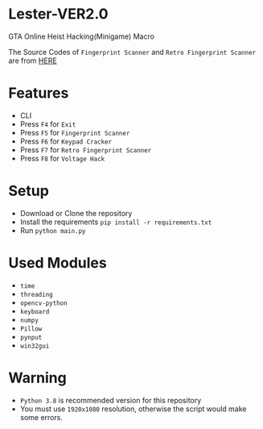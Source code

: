 # Lester-VER2.0
GTA Online Heist Hacking(Minigame) Macro

The Source Codes of `Fingerprint Scanner` and `Retro Fingerprint Scanner` are from [HERE]('https://github.com/RedHeadEmile/GTA-V-Heist-Help')

# Features
- CLI
- Press `F4` for `Exit`
- Press `F5` for `Fingerprint Scanner`
- Press `F6` for `Keypad Cracker`
- Press `F7` for `Retro Fingerprint Scanner`
- Press `F8` for `Voltage Hack`

# Setup
- Download or Clone the repository
- Install the requirements `pip install -r requirements.txt`
- Run `python main.py`

# Used Modules
- `time`
- `threading`
- `opencv-python`
- `keyboard`
- `numpy`
- `Pillow`
- `pynput`
- `win32gui`

# Warning
- `Python 3.8` is recommended version for this repository
- You must use `1920x1080` resolution, otherwise the script would make some errors.